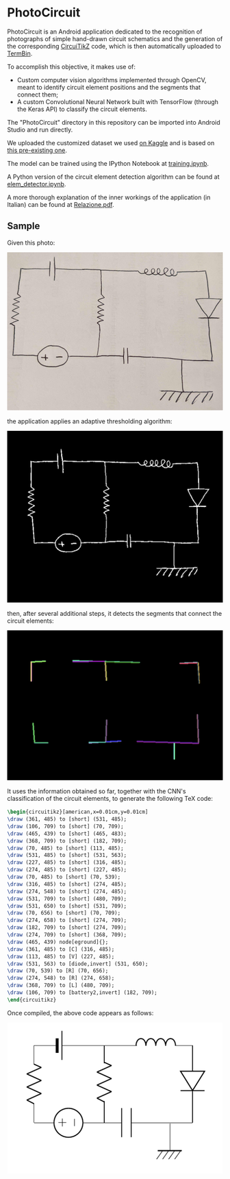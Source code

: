 # PhotoCircuit

PhotoCircuit is an Android application dedicated to the recognition of photographs of simple hand-drawn circuit schematics and the generation of the corresponding [CircuiTikZ](https://ctan.org/pkg/circuitikz?lang=en) code, which is then automatically uploaded to [TermBin](https://termbin.com/).

To accomplish this objective, it makes use of:
* Custom computer vision algorithms implemented through OpenCV, meant to identify circuit element positions and the segments that connect them;
* A custom Convolutional Neural Network built with TensorFlow (through the Keras API) to classify the circuit elements.

The "PhotoCircuit" directory in this repository can be imported into Android Studio and run directly.

We uploaded the customized dataset we used [on Kaggle](https://www.kaggle.com/datasets/altermetax/hand-drawn-circuit-elements) and is based on [this pre-existing one](https://www.kaggle.com/datasets/moodrammer/handdrawn-circuit-schematic-components).

The model can be trained using the IPython Notebook at [training.ipynb](/training.ipynb).

A Python version of the circuit element detection algorithm can be found at [elem_detector.ipynb](/elem_detector.ipynb).

A more thorough explanation of the inner workings of the application (in Italian) can be found at [Relazione.pdf](/Relazione.pdf).

## Sample

Given this photo:

![Photo of the original circuit](/pictures/photo.png)

the application applies an adaptive thresholding algorithm:

![Picture after thresholding](/pictures/threshold.png)

then, after several additional steps, it detects the segments that connect the circuit elements:

![Detected segments](/pictures/segments.png)

It uses the information obtained so far, together with the CNN's classification of the circuit elements, to generate the following TeX code:

```tex
\begin{circuitikz}[american,x=0.01cm,y=0.01cm]
\draw (361, 485) to [short] (531, 485);
\draw (106, 709) to [short] (70, 709);
\draw (465, 439) to [short] (465, 483);
\draw (368, 709) to [short] (182, 709);
\draw (70, 485) to [short] (113, 485);
\draw (531, 485) to [short] (531, 563);
\draw (227, 485) to [short] (316, 485);
\draw (274, 485) to [short] (227, 485);
\draw (70, 485) to [short] (70, 539);
\draw (316, 485) to [short] (274, 485);
\draw (274, 548) to [short] (274, 485);
\draw (531, 709) to [short] (480, 709);
\draw (531, 650) to [short] (531, 709);
\draw (70, 656) to [short] (70, 709);
\draw (274, 658) to [short] (274, 709);
\draw (182, 709) to [short] (274, 709);
\draw (274, 709) to [short] (368, 709);
\draw (465, 439) node[eground]{};
\draw (361, 485) to [C] (316, 485);
\draw (113, 485) to [V] (227, 485);
\draw (531, 563) to [diode,invert] (531, 650);
\draw (70, 539) to [R] (70, 656);
\draw (274, 548) to [R] (274, 658);
\draw (368, 709) to [L] (480, 709);
\draw (106, 709) to [battery2,invert] (182, 709);
\end{circuitikz}
```

Once compiled, the above code appears as follows:

![Resulting compiled LaTeX](/pictures/circuitikz.png)
